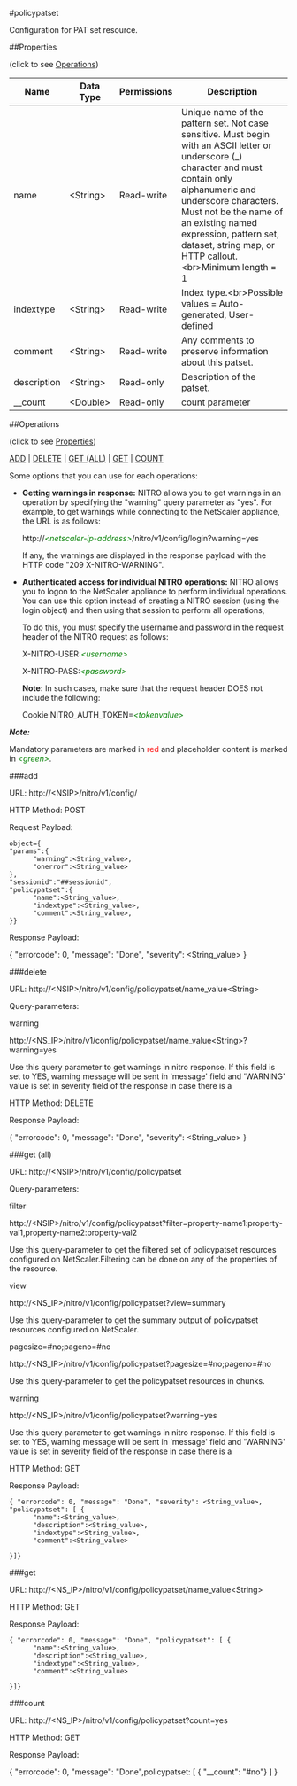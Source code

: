 #policypatset

Configuration for PAT set resource.


##Properties 
<span>(click to see [Operations](#operations))</span>


<table><thead><tr><th>Name</th><th> Data Type</th><th> Permissions</th><th>Description</th></tr></thead><tbody><tr><td>name</td><td>&lt;String></td><td>Read-write</td><td>Unique name of the pattern set. Not case sensitive. Must begin with an ASCII letter or underscore (_) character and must contain only alphanumeric and underscore characters. Must not be the name of an existing named expression, pattern set, dataset, string map, or HTTP callout.&lt;br>Minimum length = 1</td><tr><tr><td>indextype</td><td>&lt;String></td><td>Read-write</td><td>Index type.&lt;br>Possible values = Auto-generated, User-defined</td><tr><tr><td>comment</td><td>&lt;String></td><td>Read-write</td><td>Any comments to preserve information about this patset.</td><tr><tr><td>description</td><td>&lt;String></td><td>Read-only</td><td>Description of the patset.</td><tr><tr><td>__count</td><td>&lt;Double></td><td>Read-only</td><td>count parameter</td><tr></tbody></table>
##Operations 
<span>(click to see [Properties](#properties))</span>


[ADD](#add) | [DELETE](#delete) | [GET (ALL)](#get-(all)) | [GET](#get) | [COUNT](#count)


Some options that you can use for each operations:
<ul><li><p><b>Getting warnings in response:</b> NITRO allows you to get warnings in an operation by specifying the "warning" query parameter as "yes". For example, to get warnings while connecting to the NetScaler appliance, the URL is as follows:</p><p>http://<span style="color:green;font-style:italic;">&lt;netscaler-ip-address&gt;</span>/nitro/v1/config/login?warning=yes</p><p>If any, the warnings are displayed in the response payload with the HTTP code "209 X-NITRO-WARNING".</p></li><li><p><b>Authenticated access for individual NITRO operations:</b> NITRO allows you to logon to the NetScaler appliance to perform individual operations. You can use this option instead of creating a NITRO session (using the login object) and then using that session to perform all operations,</p><p>To do this, you must specify the username and password in the request header of the NITRO request as follows:</p><p>X-NITRO-USER:<span style="color:green;font-style:italic;">&lt;username&gt;</span></p><p>X-NITRO-PASS:<span style="color:green;font-style:italic;">&lt;password&gt;</span></p><p><b>Note:</b> In such cases, make sure that the request header DOES not include the following:</p><p>Cookie:NITRO_AUTH_TOKEN=<span style="color:green;font-style:italic;">&lt;tokenvalue&gt;</span></p></li></ul>



***Note:*** 
Mandatory parameters are marked in <span style="color:#FF0000;">red</span> and placeholder content is marked in <span style="color:green;font-style:italic">&lt;green&gt;</span>.

###add



URL: http://&lt;NSIP&gt;/nitro/v1/config/
HTTP Method: POST
Request Payload: ```object={"params":{      "warning":<String_value>,      "onerror":<String_value>},"sessionid":"##sessionid","policypatset":{      "name":<String_value>,      "indextype":<String_value>,      "comment":<String_value>,}}```
Response Payload: 
{ "errorcode": 0, "message": "Done", "severity": <String_value> }


###delete



URL: http://&lt;NSIP&gt;/nitro/v1/config/policypatset/name_value&lt;String&gt;
Query-parameters:
warning
http://&lt;NS_IP&gt;/nitro/v1/config/policypatset/name_value&lt;String&gt;?warning=yes
Use this query parameter to get warnings in nitro response. If this field is set to YES, warning message will be sent in 'message' field and 'WARNING' value is set in severity field of the response in case there is a



HTTP Method: DELETE
Response Payload: 
{ "errorcode": 0, "message": "Done", "severity": <String_value> }


###get (all)



URL: http://&lt;NSIP&gt;/nitro/v1/config/policypatset
Query-parameters:
filter
http://&lt;NSIP&gt;/nitro/v1/config/policypatset?filter=property-name1:property-val1,property-name2:property-val2
Use this query-parameter to get the filtered set of policypatset resources configured on NetScaler.Filtering can be done on any of the properties of the resource.


view
http://&lt;NS_IP&gt;/nitro/v1/config/policypatset?view=summary
Use this query-parameter to get the summary output of policypatset resources configured on NetScaler.


pagesize=#no;pageno=#no
http://&lt;NS_IP&gt;/nitro/v1/config/policypatset?pagesize=#no;pageno=#no
Use this query-parameter to get the policypatset resources in chunks.


warning
http://&lt;NS_IP&gt;/nitro/v1/config/policypatset?warning=yes
Use this query parameter to get warnings in nitro response. If this field is set to YES, warning message will be sent in 'message' field and 'WARNING' value is set in severity field of the response in case there is a



HTTP Method: GET
Response Payload: ```{ "errorcode": 0, "message": "Done", "severity": <String_value>, "policypatset": [ {      "name":<String_value>,      "description":<String_value>,      "indextype":<String_value>,      "comment":<String_value>}]}```



###get



URL: http://&lt;NS_IP&gt;/nitro/v1/config/policypatset/name_value&lt;String&gt;
HTTP Method: GET
Response Payload: ```{ "errorcode": 0, "message": "Done", "policypatset": [ {      "name":<String_value>,      "description":<String_value>,      "indextype":<String_value>,      "comment":<String_value>}]}```



###count



URL: http://&lt;NS_IP&gt;/nitro/v1/config/policypatset?count=yes
HTTP Method: GET
Response Payload: 
{ "errorcode": 0, "message": "Done",policypatset: [ { "__count": "#no"} ] }


